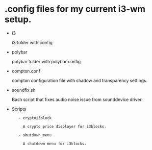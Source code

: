# .config files for my current i3-wm setup.
         
         
         
- i3
  
  i3 folder with config 
  
- polybar
  
  polybar folder with polybar config 
  
- compton.conf

  compton configuration file with shadow and transparency settings.
  
- soundfix.sh

  Bash script that fixes audio noise issue from sounddevice driver.

- Scripts

         - cryptoi3block

           A crypto price displayer for i3blocks.
  
         - shutdown_menu

           A shutdown menu for i3blocks.
